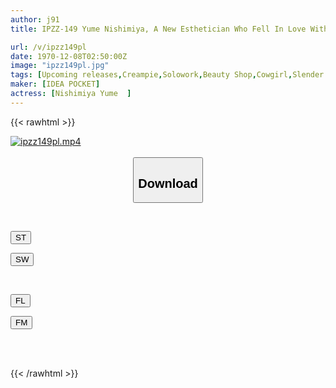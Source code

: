 ```yaml
---
author: j91
title: IPZZ-149 Yume Nishimiya, A New Esthetician Who Fell In Love With A Middle-aged Man Whom She Hated, Pushed His Erect Penis Against Her During A Massage And Inserted 2 Cm Through The Cloth.

url: /v/ipzz149pl
date: 1970-12-08T02:50:00Z
image: "ipzz149pl.jpg"
tags: [Upcoming releases,Creampie,Solowork,Beauty Shop,Cowgirl,Slender	 ]
maker: [IDEA POCKET]
actress: [Nishimiya Yume  ]
---
```



{{< rawhtml >}}

<div class="video" data-videoid="pending_link.html">
    <a href="javascript:;">
        <img src="/v/ipzz149pl/ipzz149pl.jpg" width="WIDTH" height="HEIGHT" alt="ipzz149pl.mp4" loading="lazy">
    </a>
</div>

<script type="text/javascript" src="https://j91.asia/asset/on-demand-pend.js"></script>

<br>
  <link rel="stylesheet" href="https://j91.asia/asset/bs5.css">
  
  <center>
  <button class="btn btn-primary" type="button" data-bs-toggle="collapse" data-bs-target=".multi-collapse" aria-expanded="false" aria-controls="multiCollapseExample1 multiCollapseExample2"><h2>Download</h2></button></center>
</p>
<div class="row">
  <div class="col">
    <div class="collapse multi-collapse" id="multiCollapseExample1">
      <div class="card card-body">
	      	      <br>
<div class="buttons">  
<p><a href="https://j91.asia/pending_link.html" target="_blank"><button class="btn-hover color-3"><i class="fa fa-download"></i> ST</button></a></p>
<p><a href="https://j91.asia/pending_link.html" target="_blank"><button class="btn-hover color-2"><i class="fa fa-download"></i> SW</button></a></p></div>
    </div>
  </div>
</div>
  <div class="col">
    <div class="collapse multi-collapse" id="multiCollapseExample2">
      <div class="card card-body">
	      <br>
<div class="buttons">
<p><a href="https://j91.asia/pending_link.html" target="_blank"><button class="btn-hover color-9"><i class="fa fa-download"></i> FL</button></a></p>
<p><a href="https://j91.asia/pending_link.html" target="_blank"><button class="btn-hover color-8"><i class="fa fa-download"></i> FM</button></a></p></div>
<br><br>
      </div>
    </div>
  </div>
</div>

{{< /rawhtml >}}